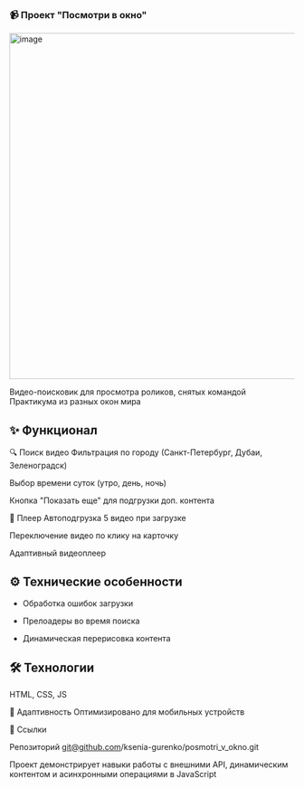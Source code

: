 
 ### 📹 Проект "Посмотри в окно"
<img width="1170" height="612" alt="image" src="https://github.com/user-attachments/assets/0c4cf0bb-4c21-4048-9c5f-9db1f1c3e2cb" />

Видео-поисковик для просмотра роликов, снятых командой Практикума из разных окон мира

## ✨ Функционал
🔍 Поиск видео
Фильтрация по городу (Санкт-Петербург, Дубаи, Зеленоградск)

Выбор времени суток (утро, день, ночь)

Кнопка "Показать еще" для подгрузки доп. контента

🎥 Плеер
Автоподгрузка 5 видео при загрузке

Переключение видео по клику на карточку

Адаптивный видеоплеер

## ⚙ Технические особенности
- Обработка ошибок загрузки

- Прелоадеры во время поиска

- Динамическая перерисовка контента

## 🛠 Технологии
HTML, CSS, JS

📱 Адаптивность
Оптимизировано для мобильных устройств

🔗 Ссылки

Репозиторий git@github.com/ksenia-gurenko/posmotri_v_okno.git

Проект демонстрирует навыки работы с внешними API, динамическим контентом и асинхронными операциями в JavaScript

